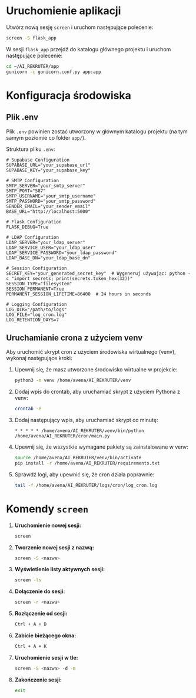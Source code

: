 # Uruchomienie aplikacji

Utwórz nową sesję `screen` i uruchom następujące polecenie:
```bash
screen -S flask_app
```

W sesji `flask_app` przejdź do katalogu głównego projektu i uruchom następujące polecenie:
```bash
cd ~/AI_REKRUTER/app
gunicorn -c gunicorn.conf.py app:app
```

# Konfiguracja środowiska

## Plik .env

Plik `.env` powinien zostać utworzony w głównym katalogu projektu (na tym samym poziomie co folder `app/`).

Struktura pliku `.env`:

```env
# Supabase Configuration
SUPABASE_URL="your_supabase_url"
SUPABASE_KEY="your_supabase_key"

# SMTP Configuration
SMTP_SERVER="your_smtp_server"
SMTP_PORT="587"
SMTP_USERNAME="your_smtp_username"
SMTP_PASSWORD="your_smtp_password"
SENDER_EMAIL="your_sender_email"
BASE_URL="http://localhost:5000"

# Flask Configuration
FLASK_DEBUG=True

# LDAP Configuration
LDAP_SERVER="your_ldap_server"
LDAP_SERVICE_USER="your_ldap_user"
LDAP_SERVICE_PASSWORD="your_ldap_password"
LDAP_BASE_DN="your_ldap_base_dn"

# Session Configuration
SECRET_KEY="your_generated_secret_key"  # Wygeneruj używając: python -c "import secrets; print(secrets.token_hex(32))"
SESSION_TYPE="filesystem"
SESSION_PERMANENT=True
PERMANENT_SESSION_LIFETIME=86400  # 24 hours in seconds

# Logging Configuration
LOG_DIR="/path/to/logs"
LOG_FILE="log_cron.log"
LOG_RETENTION_DAYS=7
```

## Uruchamianie crona z użyciem venv

Aby uruchomić skrypt cron z użyciem środowiska wirtualnego (venv), wykonaj następujące kroki:

1. Upewnij się, że masz utworzone środowisko wirtualne w projekcie:
   ```bash
   python3 -m venv /home/avena/AI_REKRUTER/venv
   ```

2. Dodaj wpis do crontab, aby uruchamiać skrypt z użyciem Pythona z venv:
   ```bash
   crontab -e
   ```

3. Dodaj następujący wpis, aby uruchamiać skrypt co minutę:
   ```cron
   * * * * * /home/avena/AI_REKRUTER/venv/bin/python /home/avena/AI_REKRUTER/cron/main.py
   ```

4. Upewnij się, że wszystkie wymagane pakiety są zainstalowane w venv:
   ```bash
   source /home/avena/AI_REKRUTER/venv/bin/activate
   pip install -r /home/avena/AI_REKRUTER/requirements.txt
   ```

5. Sprawdź logi, aby upewnić się, że cron działa poprawnie:
   ```bash
   tail -f /home/avena/AI_REKRUTER/logs/cron/log_cron.log
   ```

# Komendy `screen`

1. **Uruchomienie nowej sesji:**
   ```bash
   screen
   ```
2. **Tworzenie nowej sesji z nazwą:**
   ```bash
   screen -S <nazwa>
   ```

3. **Wyświetlenie listy aktywnych sesji:**
   ```bash
   screen -ls
   ```

4. **Dołączenie do sesji:**
   ```bash
   screen -r <nazwa>
   ```

5. **Rozłączenie od sesji:**
   ```bash
   Ctrl + A + D
   ```

6. **Zabicie bieżącego okna:**
   ```bash
   Ctrl + A + K
   ```

7. **Uruchomienie sesji w tle:**
   ```bash
   screen -S <nazwa> -d -m
   ```

8. **Zakończenie sesji:**
   ```bash
   exit
   ```
